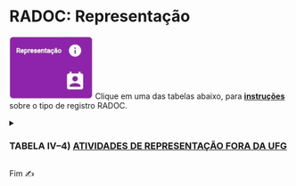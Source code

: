 # RADOC: Representação

<img src="../media/painel-representacao.jpg" width="150"> Clique em uma das tabelas abaixo, para <ins>**instruções**</ins> sobre o tipo de registro RADOC.

<details><summary><b><H3>TABELA IV–4) <ins>ATIVIDADES DE REPRESENTAÇÃO FORA DA UFG</ins></H3></b></summary>
  
|Item|Descrição|Pontos|**COMO<br>INCLUIR**|
|-|-|-|-|
|1|Representante titular em conselho de classe profissional<br>com carga horária igual ou superior a 150 horas|10 (para 12 meses) (para 150h)|[&#8505; Portaria](./fonte-portaria.md)|
|2|Presidente do Sindicato de Docentes da UFG|10 (para 12 meses)|[&#8505; Portaria](./fonte-portaria.md)|
|3|Diretor do Sindicato de Docentes da UFG|3 (para 12 meses)|[&#8505; Portaria](./fonte-portaria.md)|
|4|Representante sindical<br>com carga horária igual ou superior a 150 horas|10 (para 12 meses) (para 150h)|[&#8505; Portaria](./fonte-portaria.md)|
|5|Representante em entidade científica, artística e cultural<br>com carga horária igual ou superior a 150 horas|10 (para 12 meses) (para 150h)|[&#8505; Portaria](./fonte-portaria.md)|
|6|Representante em comissão de órgão governamental<br>com carga horária igual ou superior a 150 horas|10 (para 12 meses) (para 150h)|[&#8505; Portaria](./fonte-portaria.md)|
</details>

Fim &#9997;
